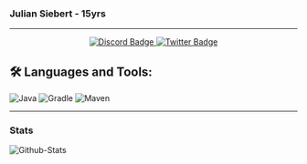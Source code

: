 ### Julian Siebert - 15yrs

---
<div id="badges" align="center">
  <a href="https://discordapp.com/users/652574214729236490">
    <img src="https://img.shields.io/badge/Discord-gray?style=for-the-badge&logo=discord&logoColor=white" alt="Discord Badge"/>
  </a>
  <a href="https://twitter.com/verklicktl">
    <img src="https://img.shields.io/badge/Twitter-blue?style=for-the-badge&logo=twitter&logoColor=white" alt="Twitter Badge"/>
  </a>
</div>

## 🛠️ Languages and Tools:
![Java](https://img.shields.io/badge/java-%23ED8B00.svg?style=for-the-badge&logo=java&logoColor=white)
![Gradle](https://img.shields.io/badge/gradle-%232589cc.svg?style=for-the-badge&logo=java&logoColor=gray)
![Maven](https://img.shields.io/badge/maven-%23ED8B00.svg?style=for-the-badge&logo=java&logoColor=gray)


---
### Stats

![Github-Stats](https://github-readme-stats.vercel.app/api?username=julian-siebert&show_icons=true&theme=dracula)
